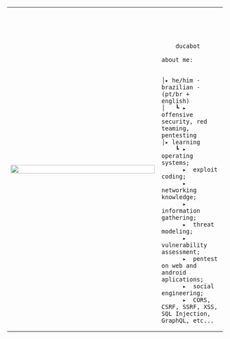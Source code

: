 <table>
    <tr>
        <td style="width: 70%;">
            <img src="https://i.pinimg.com/564x/54/91/27/549127b50f5cfe5785fb0e2ee261d468.jpg" style="width:100%; border: none;"/>
        </td>
        <td style="width: 30%; vertical-align: middle;">
            <p style="font-family: monospace; font-size: 80px;">    
                
        ducabot
    
</p>                                                                                                                            
                                                                                                  
                                                                                                    
        
    about me:

    
    │▸ he/him - brazilian - (pt/br + english)
    │   ┗ ▸ offensive security, red teaming, pentesting                                             
    │▸ learning
        ┗ ▸  operating systems;
          ▸  exploit coding;
          ▸  networking knowledge;
          ▸  information gathering;
          ▸  threat modeling;
          ▸  vulnerability assessment;
          ▸  pentest on web and android aplications;
          ▸  social engineering;
          ▸  CORS, CSRF, SSRF, XSS, SQL Injection, GraphQL, etc...
